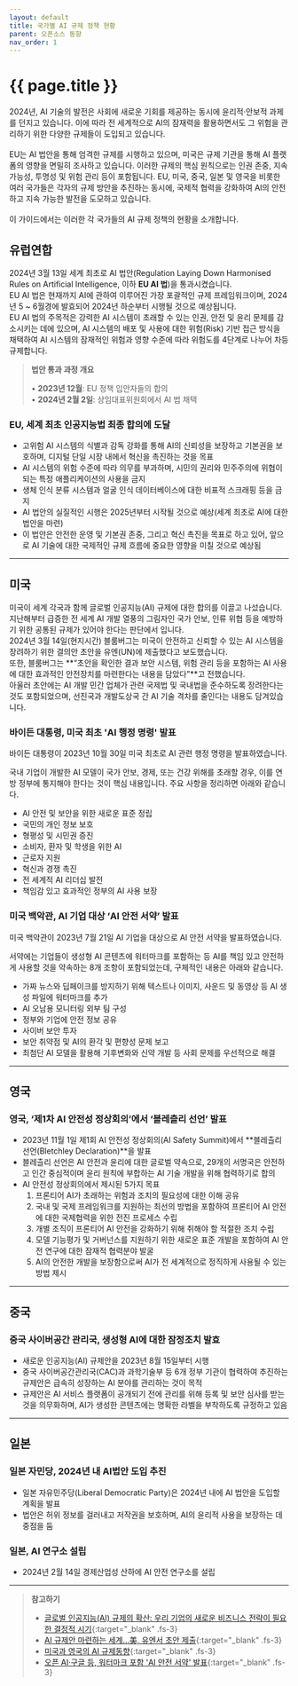 ```yaml
---
layout: default
title: 국가별 AI 규제 정책 현황
parent: 오픈소스 동향
nav_order: 1
---
```

# {{ page.title }}
<div class="summary">
2024년, AI 기술의 발전은 사회에 새로운 기회를 제공하는 동시에 윤리적·안보적 과제를 던지고 있습니다. 이에 따라 전 세계적으로 AI의 잠재력을 활용하면서도 그 위험을 관리하기 위한 다양한 규제들이 도입되고 있습니다.<br><br>
EU는 AI 법안을 통해 엄격한 규제를 시행하고 있으며, 미국은 규제 기관을 통해 AI 플랫폼의 영향을 면밀히 조사하고 있습니다. 이러한 규제의 핵심 원칙으로는 인권 존중, 지속 가능성, 투명성 및 위험 관리 등이 포함됩니다. EU, 미국, 중국, 일본 및 영국을 비롯한 여러 국가들은 각자의 규제 방안을 추진하는 동시에, 국제적 협력을 강화하여 AI의 안전하고 지속 가능한 발전을 도모하고 있습니다.<br><br>
이 가이드에서는 이러한 각 국가들의 AI 규제 정책의 현황을 소개합니다.
</div>

## 유럽연합

2024년 3월 13일 세계 최초로 AI 법안(Regulation Laying Down Harmonised Rules on Artificial Intelligence, 이하 **EU AI 법**)을 통과시켰습니다.<br>
EU AI 법은 현재까지 AI에 관하여 이루어진 가장 포괄적인 규제 프레임워크이며, 2024년 5 ~ 6월경에 발효되어 2024년 하순부터 시행될 것으로 예상됩니다.<br>
EU AI 법의 주목적은 강력한 AI 시스템이 초래할 수 있는 인권, 안전 및 윤리 문제를 감소시키는 데에 있으며, AI 시스템의 배포 및 사용에 대한 위험(Risk) 기반 접근 방식을 채택하여 AI 시스템의 잠재적인 위험과 영향 수준에 따라 위험도를 4단계로 나누어 차등 규제합니다.


> **법안 통과 과정 개요** <br>
>
> • **2023년 12월**: EU 정책 입안자들의 합의  
> • **2024년 2월 2일**: 상임대표위원회에서 AI 법 채택


### EU, 세계 최초 인공지능법 최종 합의에 도달
- 고위험 AI 시스템의 식별과 감독 강화를 통해 AI의 신뢰성을 보장하고 기본권을 보호하며, 디지털 단일 시장 내에서 혁신을 촉진하는 것을 목표
- AI 시스템의 위험 수준에 따라 의무를 부과하며, 시민의 권리와 민주주의에 위협이 되는 특정 애플리케이션의 사용을 금지
- 생체 인식 분류 시스템과 얼굴 인식 데이터베이스에 대한 비표적 스크래핑 등을 금지
- AI 법안의 실질적인 시행은 2025년부터 시작될 것으로 예상(세계 최초로 AI에 대한 법안을 마련)
- 이 법안은 안전한 운영 및 기본권 존중, 그리고 혁신 촉진을 목표로 하고 있어, 앞으로 AI 기술에 대한 국제적인 규제 흐름에 중요한 영향을 미칠 것으로 예상됨

----

## 미국
미국이 세계 각국과 함께 글로벌 인공지능(AI) 규제에 대한 합의를 이끌고 나섰습니다. 지난해부터 급증한 전 세계 AI 개발 열풍의 그림자인 국가 안보, 인류 위협 등을 예방하기 위한 공통된 규제가 있어야 한다는 판단에서 입니다.<br>
2024년 3월 14일(현지시간) 블룸버그는 미국이 안전하고 신뢰할 수 있는 AI 시스템을 장려하기 위한 결의안 초안을 유엔(UN)에 제출했다고 보도했습니다.<br>
또한, 블룸버그는 **“초안을 확인한 결과 보안 시스템, 위험 관리 등을 포함하는 AI 사용에 대한 효과적인 안전장치를 마련한다는 내용을 담았다”**고 전했습니다. <br>
아울러 초안에는 AI 개발 민간 업체가 관련 국제법 및 국내법을 준수하도록 장려한다는 것도 포함되었으며, 선진국과 개발도상국 간 AI 기술 격차를 줄인다는 내용도 담겨있습니다.<br>


### 바이든 대통령, 미국 최초 'AI 행정 명령' 발표
바이든 대통령이 2023년 10월 30일 미국 최초로 AI 관련 행정 명령을 발표하였습니다.<br>

국내 기업이 개발한 AI 모델이 국가 안보, 경제, 또는 건강 위해를 초래할 경우, 이를 연방 정부에 통지해야 한다는 것이 핵심 내용입니다. 주요 사항을 정리하면 아래와 같습니다.<br>
- AI 안전 및 보안을 위한 새로운 표준 정립
- 국민의 개인 정보 보호
- 형평성 및 시민권 증진
- 소비자, 환자 및 학생을 위한 AI
- 근로자 지원
- 혁신과 경쟁 촉진
- 전 세계적 AI 리더십 발전
- 책임감 있고 효과적인 정부의 AI 사용 보장

### 미국 백악관, AI 기업 대상 ‘AI 안전 서약’ 발표
미국 백악관이 2023년 7월 21일 AI 기업을 대상으로 AI 안전 서약을 발표하였습니다.<br>

서약에는 기업들이 생성형 AI 콘텐츠에 워터마크를 포함하는 등 AI를 책임 있고 안전하게 사용할 것을 약속하는 8개 조항이 포함되었는데, 구체적인 내용은 아래와 같습니다.<br>

- 가짜 뉴스와 딥페이크를 방지하기 위해 텍스트나 이미지, 사운드 및 동영상 등 AI 생성 파일에 워터마크를 추가
- AI 오남용 모니터링 외부 팀 구성
- 정부와 기업에 안전 정보 공유
- 사이버 보안 투자
- 보안 취약점 및 AI의 환각 및 편향성 문제 보고
- 최첨단 AI 모델을 활용해 기후변화와 신약 개발 등 사회 문제를 우선적으로 해결

----


## 영국
### 영국, ‘제1차 AI 안전성 정상회의’에서 ‘블레츨리 선언’ 발표
- 2023년 11월 1일 제1회 AI 안전성 정상회의(AI Safety Summit)에서 **블레츨리 선언(Bletchley Declaration)**을 발표
- 블레츨리 선언은 AI 안전과 윤리에 대한 글로벌 약속으로, 29개의 서명국은 안전하고 인간 중심적이며 윤리 원칙에 부합하는 AI 기술 개발을 위해 협력하기로 합의
- AI 안전성 정상회의에서 제시된 5가지 목표
  1. 프론티어 AI가 초래하는 위험과 조치의 필요성에 대한 이해 공유
  2. 국내 및 국제 프레임워크를 지원하는 최선의 방법을 포함하여 프론티어 AI 안전에 대한 국제협력을 위한 전진 프로세스 수립
  3. 개별 조직이 프론티어 AI 안전을 강화하기 위해 취해야 할 적절한 조치 수립
  4. 모델 기능평가 및 거버넌스를 지원하기 위한 새로운 표준 개발을 포함하여 AI 안전 연구에 대한 잠재적 협력분야 발굴
  5. AI의 안전한 개발을 보장함으로써 AI가 전 세계적으로 정직하게 사용될 수 있는 방법 제시

----

## 중국
### 중국 사이버공간 관리국, 생성형 AI에 대한 잠정조치 발효
- 새로운 인공지능(AI) 규제안을 2023년 8월 15일부터 시행
- 중국 사이버공간관리국(CAC)과 과학기술부 등 6개 정부 기관이 협력하여 추진하는 규제안은 급속히 성장하는 AI 분야를 관리하는 것이 목적 
- 규제안은 AI 서비스 플랫폼이 공개되기 전에 관리를 위해 등록 및 보안 심사를 받는 것을 의무화하며, AI가 생성한 콘텐츠에는 명확한 라벨을 부착하도록 규정하고 있음

----

## 일본
### 일본 자민당, 2024년 내 AI법안 도입 추진
- 일본 자유민주당(Liberal Democratic Party)은 2024년 내에 AI 법안을 도입할 계획을 발표
- 법안은 허위 정보를 걸러내고 저작권을 보호하며, AI의 윤리적 사용을 보장하는 데 중점을 둠

### 일본, AI 연구소 설립
- 2024년 2월 14일 경제산업성 산하에 AI 안전 연구소를 설립

----

>  **참고하기**
>* [글로벌 인공지능(AI) 규제의 확산: 우리 기업의 새로운 비즈니스 전략이 필요한 결정적 시기](https://www.lawtimes.co.kr/news/197146){:target="_blank" .fs-3} <br>
>* [AI 규제안 마련하는 세계…美, 유엔서 초안 제출](https://view.asiae.co.kr/article/2024031508340165384){:target="_blank" .fs-3} <br>
>* [미국과 영국의 AI 규제동향](https://www.lawtimes.co.kr/news/196378){:target="_blank" .fs-3} <br>
>* [오픈 AI·구글 등, 워터마크 포함 'AI 안전 서약' 발표](https://www.aitimes.com/news/articleView.html?idxno=152569){:target="_blank" .fs-3} <br>
